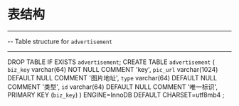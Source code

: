# 表结构
-- --------------------------------
-- Table structure for `advertisement`
-- -------------------------------- 
DROP TABLE IF EXISTS `advertisement`; 
CREATE TABLE `advertisement` (
  `biz_key` varchar(64) NOT NULL COMMENT 'key',
  `pic_url` varchar(1024) DEFAULT NULL COMMENT '图片地址',
  `type` varchar(64) DEFAULT NULL COMMENT '类型',
  `id` varchar(64) DEFAULT NULL COMMENT '唯一标识',
  PRIMARY KEY (`biz_key`)
) ENGINE=InnoDB DEFAULT CHARSET=utf8mb4 ;